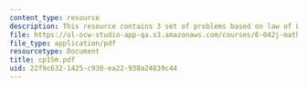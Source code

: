 ```yaml
---
content_type: resource
description: This resource contains 3 set of problems based on law of Large Numbers.
file: https://ol-ocw-studio-app-qa.s3.amazonaws.com/courses/6-042j-mathematics-for-computer-science-fall-2005/22f9c6321425c930ea22938a24839c44_cp15m.pdf
file_type: application/pdf
resourcetype: Document
title: cp15m.pdf
uid: 22f9c632-1425-c930-ea22-938a24839c44
---
```

